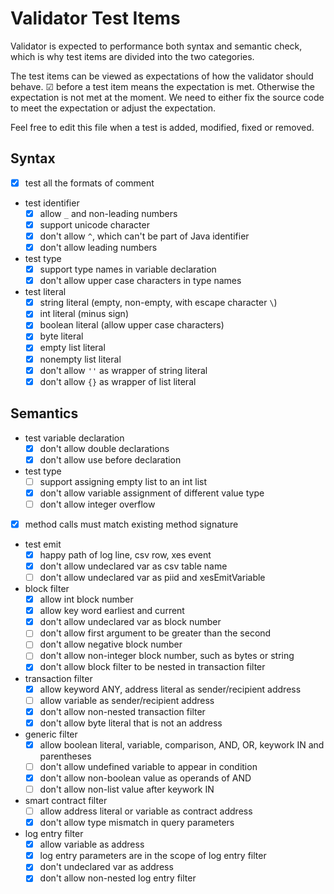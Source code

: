 # Validator Test Items

Validator is expected to performance both syntax and semantic check, which
is why test items are divided into the two categories.

The test items can be viewed as expectations of how the validator should behave.
&#x2611; before a test item means the expectation is met. Otherwise
the expectation is not met at the moment. We need to either fix the source
code to meet the expectation or adjust the expectation.

Feel free to edit this file when a test is added, modified, fixed or removed.

## Syntax

- [x] test all the formats of comment
- test identifier
  - [x] allow `_` and non-leading numbers
  - [x] support unicode character
  - [x] don't allow `^`, which can't be part of Java identifier
  - [x] don't allow leading numbers
- test type
  - [x] support type names in variable declaration
  - [x] don't allow upper case characters in type names
- test literal
  - [x] string literal (empty, non-empty, with escape character `\`)
  - [x] int literal (minus sign)
  - [x] boolean literal (allow upper case characters)
  - [x] byte literal
  - [x] empty list literal
  - [x] nonempty list literal
  - [x] don't allow `''` as wrapper of string literal
  - [x] don't allow `{}` as wrapper of list literal 
  
## Semantics

- test variable declaration
  - [x] don't allow double declarations
  - [x] don't allow use before declaration
- test type
  - [ ] support assigning empty list to an int list
  - [x] don't allow variable assignment of different value type
  - [ ] don't allow integer overflow
- [x] method calls must match existing method signature
- test emit
  - [x] happy path of log line, csv row, xes event
  - [x] don't allow undeclared var as csv table name
  - [ ] don't allow undeclared var as piid and xesEmitVariable
- block filter
  - [x] allow int block number
  - [x] allow key word earliest and current
  - [x] don't allow undeclared var as block number
  - [ ] don't allow first argument to be greater than the second
  - [ ] don't allow negative block number
  - [ ] don't allow non-integer block number, such as bytes or string
  - [x] don't allow block filter to be nested in transaction filter
- transaction filter
  - [x] allow keyword ANY, address literal as sender/recipient address
  - [ ] allow variable as sender/recipient address
  - [x] don't allow non-nested transaction filter
  - [x] don't allow byte literal that is not an address
- generic filter
  - [x] allow boolean literal, variable, comparison, AND, OR, keywork IN and parentheses
  - [ ] don't allow undefined variable to appear in condition
  - [x] don't allow non-boolean value as operands of AND
  - [ ] don't allow non-list value after keywork IN
- smart contract filter
  - [ ] allow address literal or variable as contract address
  - [x] don't allow type mismatch in query parameters
- log entry filter
  - [x] allow variable as address
  - [x] log entry parameters are in the scope of log entry filter
  - [x] don't undeclared var as address
  - [x] don't allow non-nested log entry filter
